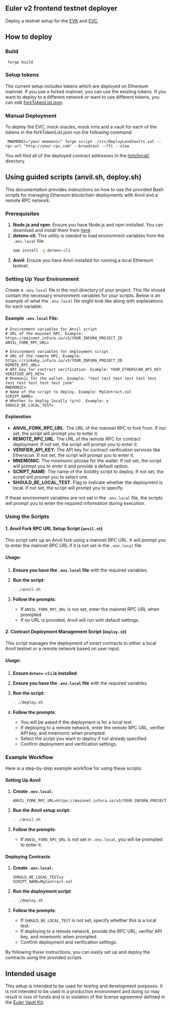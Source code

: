 ## Euler v2 frontend testnet deployer

Deploy a testnet setup for the [EVK](https://github.com/euler-xyz/euler-vault-kit) and [EVC](https://github.com/euler-xyz/ethereum-vault-connector/).

## How to deploy


### Build

```shell
 forge build
```


### Setup tokens

The current setup includes tokens which are deployed on Ethereum mainnet. If you use a forked mainnet, you can use the existing tokens. If you want to deploy to a different network or want to use different tokens, you can edit [forkTokenList.json](data/forkTokenList.json).


### Manual Deployment

To deploy the EVC, mock oracles, mock irms and a vault for each of the tokens in the forkTokenList.json run the following command:

```shell
 MNEMONIC="your mnemonic" forge script ./src/DeployLendVaults.sol --rpc-url "http://your-rpc.com" --broadcast --ffi --slow
```

You will find all of the deployed contract addresses in the [lists/local/](lists/local/) directory.


## Using guided scripts (anvil.sh, deploy.sh)

This documentation provides instructions on how to use the provided Bash scripts for managing Ethereum blockchain deployments with Anvil and a remote RPC network.

### Prerequisites

1. **Node.js and npm**: Ensure you have Node.js and npm installed. You can download and install them from [here](https://nodejs.org/).
2. **dotenv-cli**: This utility is needed to load environment variables from the `.env.local` file.
   ```bash
   npm install -g dotenv-cli
   ```
3. **Anvil**: Ensure you have Anvil installed for running a local Ethereum testnet.

### Setting Up Your Environment

Create a `.env.local` file in the root directory of your project. This file should contain the necessary environment variables for your scripts. Below is an example of what the `.env.local` file might look like along with explanations for each variable:

#### Example `.env.local` File:

```dotenv
# Environment variables for Anvil script
# URL of the mainnet RPC. Example: https://mainnet.infura.io/v3/YOUR_INFURA_PROJECT_ID
ANVIL_FORK_RPC_URL=

# Environment variables for deployment script
# URL of the remote RPC. Example: https://rinkeby.infura.io/v3/YOUR_INFURA_PROJECT_ID
REMOTE_RPC_URL=
# API key for contract verification. Example: YOUR_ETHERSCAN_API_KEY
VERIFIER_API_KEY=
# Mnemonic for the wallet. Example: "test test test test test test test test test test test junk"
MNEMONIC=
# Name of the script to deploy. Example: MyContract.sol
SCRIPT_NAME=
# Whether to deploy locally (y/n). Example: y
SHOULD_BE_LOCAL_TEST=
```

#### Explanation

- **ANVIL_FORK_RPC_URL**: The URL of the mainnet RPC to fork from. If not set, the script will prompt you to enter it.
- **REMOTE_RPC_URL**: The URL of the remote RPC for contract deployment. If not set, the script will prompt you to enter it.
- **VERIFIER_API_KEY**: The API key for contract verification services like Etherscan. If not set, the script will prompt you to enter it.
- **MNEMONIC**: The mnemonic phrase for the wallet. If not set, the script will prompt you to enter it and provide a default option.
- **SCRIPT_NAME**: The name of the Solidity script to deploy. If not set, the script will prompt you to select one.
- **SHOULD_BE_LOCAL_TEST**: Flag to indicate whether the deployment is local. If not set, the script will prompt you to specify.

If these environment variables are not set in the `.env.local` file, the scripts will prompt you to enter the required information during execution.

### Using the Scripts

#### 1. Anvil Fork RPC URL Setup Script (`anvil.sh`)

This script sets up an Anvil fork using a mainnet RPC URL. It will prompt you to enter the mainnet RPC URL if it is not set in the `.env.local` file.

##### Usage:

1. **Ensure you have the `.env.local` file** with the required variables.
2. **Run the script**:
   ```bash
   . ./anvil.sh
   ```

3. **Follow the prompts**:
   - If `ANVIL_FORK_RPC_URL` is not set, enter the mainnet RPC URL when prompted.
   - If no URL is provided, Anvil will run with default settings.

#### 2. Contract Deployment Management Script (`deploy.sh`)

This script manages the deployment of smart contracts to either a local Anvil testnet or a remote network based on user input.

##### Usage:

1. **Ensure `dotenv-cli` is installed**.
2. **Ensure you have the `.env.local` file** with the required variables.
3. **Run the script**:
   ```bash
   . ./deploy.sh
   ```

4. **Follow the prompts**:
   - You will be asked if the deployment is for a local test.
   - If deploying to a remote network, enter the remote RPC URL, verifier API key, and mnemonic when prompted.
   - Select the script you want to deploy if not already specified.
   - Confirm deployment and verification settings.

### Example Workflow

Here is a step-by-step example workflow for using these scripts:

#### Setting Up Anvil

1. **Create `.env.local`**:
   ```dotenv
   ANVIL_FORK_RPC_URL=https://mainnet.infura.io/v3/YOUR_INFURA_PROJECT_ID
   ```

2. **Run the Anvil setup script**:
   ```bash
   . ./anvil.sh
   ```

3. **Follow the prompts**:
   - If `ANVIL_FORK_RPC_URL` is not set in `.env.local`, you will be prompted to enter it.

#### Deploying Contracts

1. **Create `.env.local`**:
   ```dotenv
   SHOULD_BE_LOCAL_TEST=y
   SCRIPT_NAME=MyContract.sol
   ```

2. **Run the deployment script**:
   ```bash
   . ./deploy.sh
   ```

3. **Follow the prompts**:
   - If `SHOULD_BE_LOCAL_TEST` is not set, specify whether this is a local test.
   - If deploying to a remote network, provide the RPC URL, verifier API key, and mnemonic when prompted.
   - Confirm deployment and verification settings.

By following these instructions, you can easily set up and deploy the contracts using the provided scripts.

## Intended usage

This setup is intended to be used for testing and development purposes.
It is not intended to be used in a production environment and doing so may result in loss of funds and is in violation of the license agreement defined in the [Euler Vault Kit](https://github.com/euler-xyz/euler-vault-kit?tab=readme-ov-file#license).
